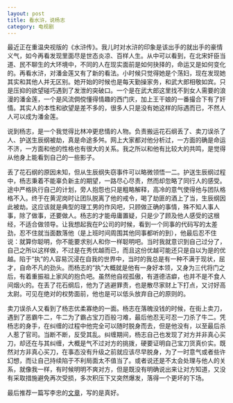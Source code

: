 ```yaml
---
layout: post
title: 看水浒，说杨志
category: 电视剧
---
```


最近正在重温央视版的《水浒传》。我儿时对水浒的印象是该出手的就出手的豪情义气，如今再看发现里面尽是世态炎凉、百样人生。从中可以看到，在北宋奸臣当道、民不聊生的大环境中，不同的人在现实面前是如何抉择的，命运又是如何变化的。再看水浒，对潘金莲又有了新的看法。小时候只觉得她是个荡妇，现在发现她其实和其他人并无区别。她开始的时候也是每天勤操家务，和武大郎相敬如宾。只是压抑的欲望碰巧遇到了发泄的突破口。一个是在武大郎这里找不到女人需要的浪漫的潘金莲，一个是风流倜傥懂得情趣的西门庆，加上王干娘的一番撮合下有了奸情。其实人的本性和欲望是差不多的，很多人只是没有她这样的际遇而已，不然人人可以成为潘金莲。

说到杨志，是一个我觉得比林冲更悲情的人物。负责搬运花石纲丢了、卖刀误杀了人、护送生辰纲被劫，真是命途多舛。网上大家都对他分析过，一方面的确是命运不济，一方面和他的性格也有很大的关系。我之所以和他有比较大的共鸣，是觉得从他身上能看到自己的一些影子。

丢了花石纲的原因未知，但从生辰纲失窃事件可以略微领悟一二。护送生辰纲过程中，杨志秉着不能辜负新主的期望，一路尽心尽责，然而却忽略了同行人的感受。途中严格执行自己的计划，旁人抱怨也只是粗略解释，高冷的意气使得他与团队格格不入。终于在黄泥岗时让团队脱离了他的戒令，喝了劫匪的酒上了当，生辰纲因此被劫。这应该就是典型的理工男的作风吧，只顾做正确的事情，殊不知人事人事，除了做事，还要做人。杨志的才能毋庸置疑，只是少了顾及他人感受的这根经，不适合做领导。让我想起我在P公司的时候，看到一个同事的代码写的太差劲，忍不住就当面数落他（是上班时间周围其他同事都听的到），他最后忍不住说：就算你聪明，你不能要求别人和你一样聪明吧。当时我就意识到自己过分了，自己之所以这样做，不过是在秀优越而已，而且这份优越可能还只是自以为是的优越。陷于“执”的人容易沉浸在自我的世界中，当时的我总是有一种不满于现状，屈才，自命不凡的劲头。而杨志的“执”大概就是他有一身好本领，又身为三代将门之后，有着重振祖上家风的抱负吧。虽然他自视孤傲，有道德洁癖，也并不是不食人间烟火的。在丢了花石纲后，他为了逃避罪责，也是散尽家财上下打点，又讨好高太尉。可见在绝对的权势面前，他也是可以低头放弃自己的原则的。

卖刀误杀人又看到了杨志优柔寡绝的一面。杨志在落魄没钱的时候，在街上卖刀，遇到了恶霸牛二，牛二为了霸占宝刀百般刁难，最后他忍无可忍一刀杀了牛二。凭杨志的身手，在纠缠的过程中他完全可以随时脱身而去，但是他没有，以至最后杀人惹了官司。当断不断，反受其乱。纠缠期间，杨志自己也发现了对方并非真心买刀，却还在与其纠缠，大概是气不过对方的挑拨，硬要证明自己宝刀货真价实。既然对方非真心买刀，在事态没有升级之前就应该尽早脱身，为了一时意气或者些许幻想，而让自己持续陷于不利局面太不值当了。或者说还是不太会处理与他人的关系，就像我一样，有时候明明不爽对方，但是既没有明确说出来让对方知道，又没有采取措施避免再次受损，多次积压下又突然爆发，落得一个更坏的下场。

最后推荐一篇写李忠的[文章](https://pureage.info/2016/06/04/friend-lizhong.html)，写的是真好。
